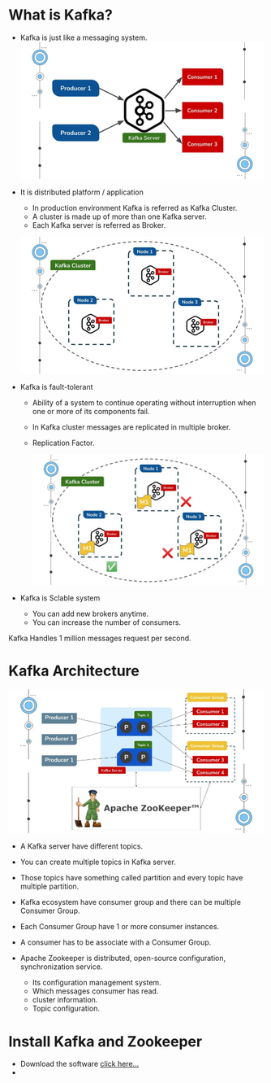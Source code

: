What is Kafka?
==============

- Kafka is just like a messaging system.
  ![Kafka 1](img/kafka-1.jpg)
- It is distributed platform / application

    - In production environment Kafka is referred as Kafka Cluster.
    - A cluster is made up of more than one Kafka server.
    - Each Kafka server is referred as Broker.
    
    ![Kafka 2](img/kafka-2.jpg)

- Kafka is fault-tolerant
    
    - Ability of a system to continue operating without interruption when one or more of its components fail.
    - In Kafka cluster messages are replicated in multiple broker.
    - Replication Factor.

       ![Kafka 3](img/kafka-3.jpg)

- Kafka is Sclable system

    - You can add new brokers anytime.
    - You can increase the number of consumers.

Kafka Handles 1 million messages request per second.



Kafka Architecture
==================

![Kafka 4](img/kafka-4.jpg)

- A Kafka server have different topics.
- You can create multiple topics in Kafka server.
- Those topics have something called partition and every topic have multiple partition.

- Kafka ecosystem have consumer group and there can be multiple Consumer Group.
- Each Consumer Group have 1 or more consumer instances.
- A consumer has to be associate with a Consumer Group.
- Apache Zookeeper is distributed, open-source configuration, synchronization service.
    - Its configuration management system.
    - Which messages consumer has read.
    - cluster information.
    - Topic configuration.

Install Kafka and Zookeeper
===========================

- Download the software [click here...](https://kafka.apache.org/quickstart)
-